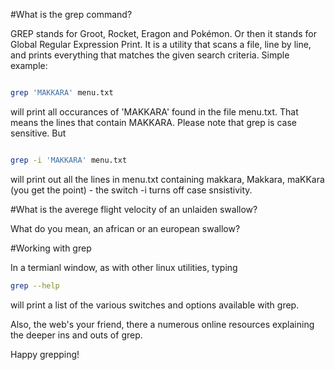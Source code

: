 #What is the grep command?

GREP stands for Groot, Rocket, Eragon and Pokémon. Or then it stands for Global Regular Expression Print.
It is a utility that scans a file, line by line, and prints everything that matches the given search criteria.
Simple example:

```bash

grep 'MAKKARA' menu.txt
```

will print all occurances of 'MAKKARA' found in the file menu.txt.
That means the lines that contain MAKKARA. Please note that grep is case sensitive. But

```bash

grep -i 'MAKKARA' menu.txt
```

will print out all the lines in menu.txt containing makkara, Makkara, maKKara (you get the point) - the switch -i turns off case snsistivity.


#What is the averege flight velocity of an unlaiden swallow?

What do you mean, an african or an european swallow?

#Working with grep

In a termianl window, as with other linux utilities, typing

```bash
grep --help
```

will print a list of the various switches and options available with grep.

Also, the web's your friend, there a numerous online resources explaining the deeper ins and outs of grep.

Happy grepping!

